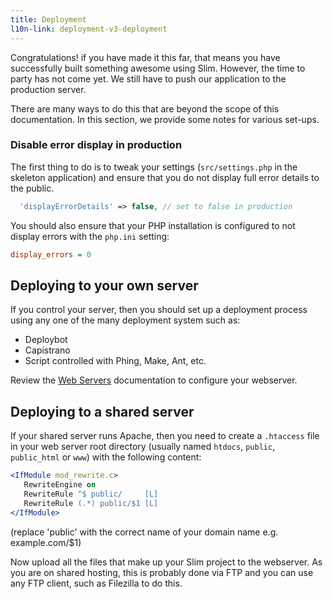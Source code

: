 ```yaml
---
title: Deployment
l10n-link: deployment-v3-deployment
---
```

Congratulations! if you have made it this far, that means you have successfully built something 
awesome using Slim. However, the time to party has not come yet. We still have to push our 
application to the production server.

There are many ways to do this that are beyond the scope of this documentation. In 
this section, we provide some notes for various set-ups.

### Disable error display in production

The first thing to do is to tweak your settings (`src/settings.php` in the 
skeleton application) and ensure that you do not display full error details to the
public.

```php
  'displayErrorDetails' => false, // set to false in production
```

You should also ensure that your PHP installation is configured to not display
errors with the `php.ini` setting:

```ini
display_errors = 0
```



## Deploying to your own server

If you control your server, then you should set up a deployment process using any 
one of the many deployment system such as:

* Deploybot
* Capistrano
* Script controlled with Phing, Make, Ant, etc.


Review the [Web Servers](/docs/v3/start/web-servers.html) documentation to configure your webserver.


## Deploying to a shared server

If your shared server runs Apache, then you need to create a `.htaccess` file 
in your web server root directory (usually named `htdocs`, `public`, `public_html`
or `www`) with the following content:

```apache
<IfModule mod_rewrite.c>
   RewriteEngine on
   RewriteRule ^$ public/     [L]
   RewriteRule (.*) public/$1 [L]
</IfModule>
```

(replace 'public' with the correct name of your domain name e.g. example.com/$1)

Now upload all the files that make up your Slim project to the webserver. As you
are on shared hosting, this is probably done via FTP and you can use any FTP client, 
such as Filezilla to do this.

